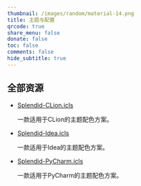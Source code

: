 ```yaml
---
thumbnail: /images/random/material-14.png
title: 主题与配置
qrcode: true
share_menu: false
donate: false
toc: false
comments: false
hide_subtitle: true
---
```


## 全部资源

- [Splendid-CLion.icls](Splendid-CLion.icls)

  一款适用于CLion的主题配色方案。

- [Splendid-Idea.icls](Splendid-Idea.icls)

  一款适用于Idea的主题配色方案。

- [Splendid-PyCharm.icls](Splendid-PyCharm.icls)

  一款适用于PyCharm的主题配色方案。
